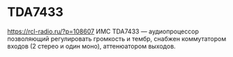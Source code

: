 # TDA7433
https://rcl-radio.ru/?p=108607
ИМС TDA7433 — аудиопроцессор позволяющий регулировать громкость и тембр, снабжен коммутатором входов (2 стерео и один моно), аттенюатором выходов.
